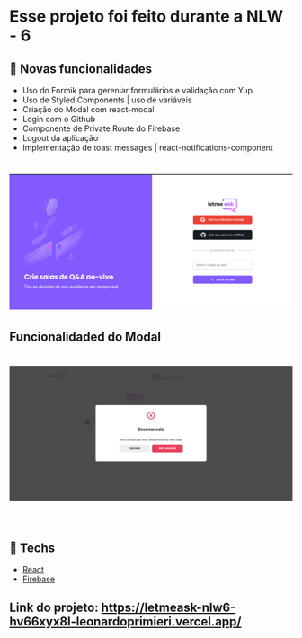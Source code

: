# Esse projeto foi feito durante a NLW - 6

## 🚀 Novas funcionalidades

- Uso do Formik para gereniar formulários e validação com Yup.
- Uso de Styled Components | uso de variáveis
- Criação do Modal com react-modal
- Login com o Github
- Componente de Private Route do Firebase
- Logout da aplicação
- Implementação de toast messages | react-notifications-component

<h1 align="center">
    <img alt="Letmeask" title="Letmeask" src=".github/home.png" />
</h1>

## Funcionalidaded do Modal

<h1 align="center">
    <img alt="Letmeask" title="Letmeask" src=".github/modal.png" />
</h1>

<br>
 
## 🚀 Techs

- [React](https://reactjs.org)
- [Firebase](https://firebase.google.com/)

## Link do projeto: https://letmeask-nlw6-hv66xyx8l-leonardoprimieri.vercel.app/
